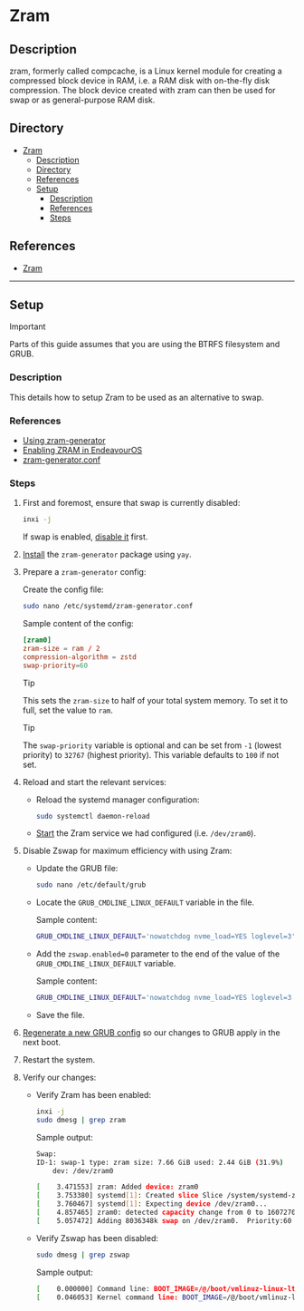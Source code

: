 # Zram

## Description

zram, formerly called compcache, is a Linux kernel module for creating a compressed block device in RAM, i.e. a RAM disk with on-the-fly disk compression. The block device created with zram can then be used for swap or as general-purpose RAM disk.

## Directory

- [Zram](#zram)
  - [Description](#description)
  - [Directory](#directory)
  - [References](#references)
  - [Setup](#setup)
    - [Description](#description-1)
    - [References](#references-1)
    - [Steps](#steps)

## References

- [Zram](https://wiki.archlinux.org/title/Zram)

---

## Setup

> [!IMPORTANT]  
> Parts of this guide assumes that you are using the BTRFS filesystem and GRUB.

### Description

This details how to setup Zram to be used as an alternative to swap.

### References

- [Using zram-generator](https://wiki.archlinux.org/title/Zram#Using_zram-generator)
- [Enabling ZRAM in EndeavourOS](https://forum.endeavouros.com/t/enabling-zram-in-endeavouros/37746)
- [zram-generator.conf](https://github.com/systemd/zram-generator/blob/main/man/zram-generator.conf.md)

### Steps

1. First and foremost, ensure that swap is currently disabled:

    ```sh
    inxi -j
    ```

   If swap is enabled, [disable it](btrfs.md#disable-swap) first.

2. [Install](yay.md#install) the `zram-generator` package using `yay`.

3. Prepare a `zram-generator` config:

    Create the config file:

    ```sh
    sudo nano /etc/systemd/zram-generator.conf
    ```

    Sample content of the config:

    ```conf
    [zram0]
    zram-size = ram / 2
    compression-algorithm = zstd
    swap-priority=60
    ```

    > [!TIP]  
    > This sets the `zram-size` to half of your total system memory. To set it to full, set the value to `ram`.

    > [!TIP]  
    > The `swap-priority` variable is optional and can be set from `-1` (lowest priority) to `32767` (highest priority). This variable defaults to `100` if not set.

4. Reload and start the relevant services:

   - Reload the systemd manager configuration:

        ```sh
        sudo systemctl daemon-reload
        ```

   - [Start](autostart.md#start-and-enable-service) the Zram service we had configured (i.e. `/dev/zram0`).

5. Disable Zswap for maximum efficiency with using Zram:

   - Update the GRUB file:

        ```sh
        sudo nano /etc/default/grub
        ```

   - Locate the `GRUB_CMDLINE_LINUX_DEFAULT` variable in the file.

        Sample content:

        ```sh
        GRUB_CMDLINE_LINUX_DEFAULT='nowatchdog nvme_load=YES loglevel=3'
        ```

   - Add the `zswap.enabled=0` parameter to the end of the value of the `GRUB_CMDLINE_LINUX_DEFAULT` variable.

        Sample content:

        ```sh
        GRUB_CMDLINE_LINUX_DEFAULT='nowatchdog nvme_load=YES loglevel=3 zswap.enabled=0'
        ```

   - Save the file.

6. [Regenerate a new GRUB config](grub.md#generate-grub-config) so our changes to GRUB apply in the next boot.

7. Restart the system.

8. Verify our changes:

   - Verify Zram has been enabled:

        ```sh
        inxi -j
        sudo dmesg | grep zram
        ```

        Sample output:

        ```sh
        Swap:
        ID-1: swap-1 type: zram size: 7.66 GiB used: 2.44 GiB (31.9%)
            dev: /dev/zram0
        ```

        ```sh
        [    3.471553] zram: Added device: zram0
        [    3.753380] systemd[1]: Created slice Slice /system/systemd-zram-setup.
        [    3.760467] systemd[1]: Expecting device /dev/zram0...
        [    4.857465] zram0: detected capacity change from 0 to 16072704
        [    5.057472] Adding 8036348k swap on /dev/zram0.  Priority:60 extents:1 across:8036348k SSDsc
        ```

   - Verify Zswap has been disabled:

        ```sh
        sudo dmesg | grep zswap
        ```

        Sample output:

        ```sh
        [    0.000000] Command line: BOOT_IMAGE=/@/boot/vmlinuz-linux-lts root=UUID=bzxd1bo8-9nnb-ddet-qykk-qjdgr9yytybg rw rootflags=subvol=@ nowatchdog nvme_load=YES loglevel=3 zswap.enabled=0
        [    0.046053] Kernel command line: BOOT_IMAGE=/@/boot/vmlinuz-linux-lts root=UUID=bzxd1bo8-9nnb-ddet-qykk-qjdgr9yytybg rw rootflags=subvol=@ nowatchdog nvme_load=YES loglevel=3 zswap.enabled=0
        ```
